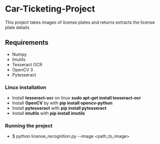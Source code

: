 # Car-Ticketing-Project
<p> This project takes images of license plates and returns extracts the license plate details</p>

## Requirements
* Numpy
* Imutils
* Tesseract OCR 
* OpenCV 3
* Pytesseract


### Linux installation
* Install __tesseract-ocr__ on linux **__sudo apt-get install tesseract-ocr__**
* Install __OpenCV__ by with **pip install opencv-python**
* Install __pytesseract__ with  **pip install pytesseract** 
* Install __imutils__ with **pip install imutils**

### Running the project
* $ python license_recognition.py --image <path_to_image>



